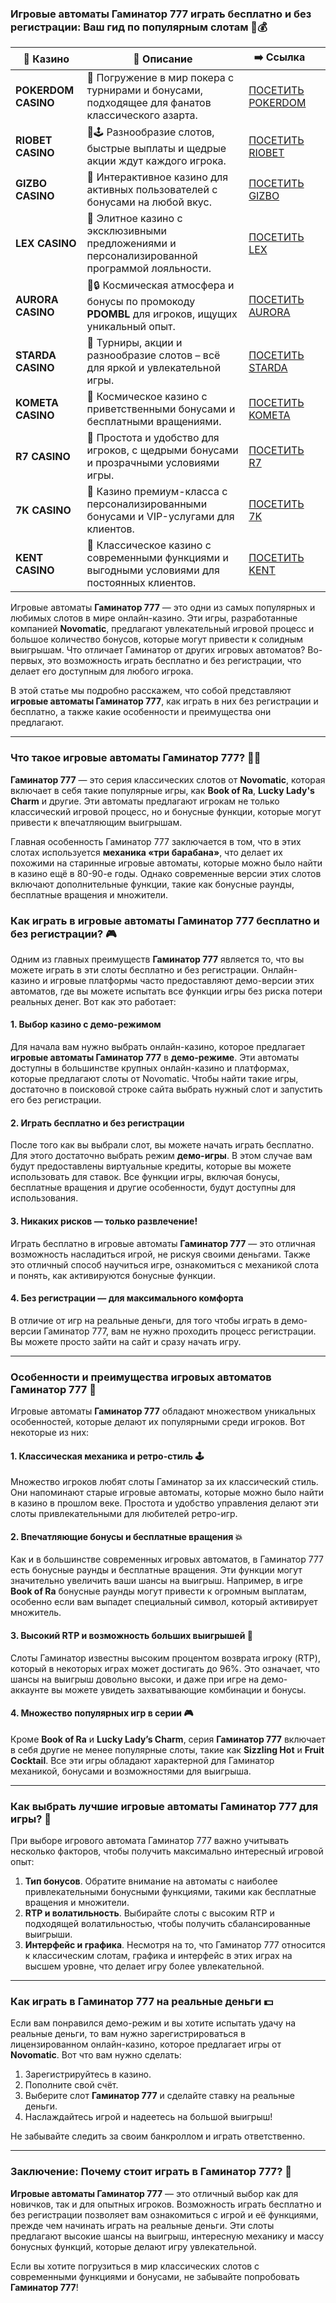 ### **Игровые автоматы Гаминатор 777 играть бесплатно и без регистрации: Ваш гид по популярным слотам 🎰💰**
| 🎰 Казино           | 📜 Описание                                                                                       | ➡️ Ссылка                                                                                          |   |
| ------------------- | ------------------------------------------------------------------------------------------------- | -------------------------------------------------------------------------------------------------- | - |
| **POKERDOM CASINO** | 🎲 Погружение в мир покера с турнирами и бонусами, подходящее для фанатов классического азарта.   | [ПОСЕТИТЬ POKERDOM](https://brandplay.link/FwVc4f)                                                 |   |
| **RIOBET CASINO**   | 🌟🕹️ Разнообразие слотов, быстрые выплаты и щедрые акции ждут каждого игрока.                    | [ПОСЕТИТЬ RIOBET](https://brandplay.link/TnjsxFvH)                                                 |   |
| **GIZBO CASINO**    | 🚀 Интерактивное казино для активных пользователей с бонусами на любой вкус.                      | [ПОСЕТИТЬ GIZBO](https://brandplay.link/rvzLrVLp)                                                  |   |
| **LEX CASINO**      | 🎰 Элитное казино с эксклюзивными предложениями и персонализированной программой лояльности.      | [ПОСЕТИТЬ LEX](https://brandplay.link/VMqNXPFs)                                                    |   |
| **AURORA CASINO**   | 🌌🔒 Космическая атмосфера и бонусы по промокоду **PDOMBL** для игроков, ищущих уникальный опыт. | [ПОСЕТИТЬ AURORA](https://10trafic-stat2.com/click/668546556bcc6313411604bc/6766/13031/subaccount) |   |
| **STARDA CASINO**   | 🌠 Турниры, акции и разнообразие слотов – всё для яркой и увлекательной игры.                     | [ПОСЕТИТЬ STARDA](https://brandplay.link/HDcDrxLk)                                                 |   |
| **KOMETA CASINO**   | 💫 Космическое казино с приветственными бонусами и бесплатными вращениями.                        | [ПОСЕТИТЬ KOMETA](https://brandplay.link/jHzFFYGv)                                                 |   |
| **R7 CASINO**       | 🎯 Простота и удобство для игроков, с щедрыми бонусами и прозрачными условиями игры.              | [ПОСЕТИТЬ R7](https://brandplay.link/dByFXP7h)                                                     |   |
| **7K CASINO**       | 💎 Казино премиум-класса с персонализированными бонусами и VIP-услугами для клиентов.             | [ПОСЕТИТЬ 7K](https://brandplay.link/dd46bNgD)                                                     |   |
| **KENT CASINO**     | 🎲 Классическое казино с современными функциями и выгодными условиями для постоянных клиентов.    | [ПОСЕТИТЬ KENT](https://brandplay.link/XRH1g6Vb)      
Игровые автоматы **Гаминатор 777** — это одни из самых популярных и любимых слотов в мире онлайн-казино. Эти игры, разработанные компанией **Novomatic**, предлагают увлекательный игровой процесс и большое количество бонусов, которые могут привести к солидным выигрышам. Что отличает Гаминатор от других игровых автоматов? Во-первых, это возможность играть бесплатно и без регистрации, что делает его доступным для любого игрока.

В этой статье мы подробно расскажем, что собой представляют **игровые автоматы Гаминатор 777**, как играть в них без регистрации и бесплатно, а также какие особенности и преимущества они предлагают.

***

### **Что такое игровые автоматы Гаминатор 777? 🎰💡**

**Гаминатор 777** — это серия классических слотов от **Novomatic**, которая включает в себя такие популярные игры, как **Book of Ra**, **Lucky Lady's Charm** и другие. Эти автоматы предлагают игрокам не только классический игровой процесс, но и бонусные функции, которые могут привести к впечатляющим выигрышам.

Главная особенность Гаминатор 777 заключается в том, что в этих слотах используется **механика «три барабана»**, что делает их похожими на старинные игровые автоматы, которые можно было найти в казино ещё в 80-90-е годы. Однако современные версии этих слотов включают дополнительные функции, такие как бонусные раунды, бесплатные вращения и множители.

### **Как играть в игровые автоматы Гаминатор 777 бесплатно и без регистрации? 🎮**

Одним из главных преимуществ **Гаминатор 777** является то, что вы можете играть в эти слоты бесплатно и без регистрации. Онлайн-казино и игровые платформы часто предоставляют демо-версии этих автоматов, где вы можете испытать все функции игры без риска потери реальных денег. Вот как это работает:

#### **1. Выбор казино с демо-режимом**

Для начала вам нужно выбрать онлайн-казино, которое предлагает **игровые автоматы Гаминатор 777** в **демо-режиме**. Эти автоматы доступны в большинстве крупных онлайн-казино и платформах, которые предлагают слоты от Novomatic. Чтобы найти такие игры, достаточно в поисковой строке сайта выбрать нужный слот и запустить его без регистрации.

#### **2. Играть бесплатно и без регистрации**

После того как вы выбрали слот, вы можете начать играть бесплатно. Для этого достаточно выбрать режим **демо-игры**. В этом случае вам будут предоставлены виртуальные кредиты, которые вы можете использовать для ставок. Все функции игры, включая бонусы, бесплатные вращения и другие особенности, будут доступны для использования.

#### **3. Никаких рисков — только развлечение!**

Играть бесплатно в игровые автоматы **Гаминатор 777** — это отличная возможность насладиться игрой, не рискуя своими деньгами. Также это отличный способ научиться игре, ознакомиться с механикой слота и понять, как активируются бонусные функции.

#### **4. Без регистрации — для максимального комфорта**

В отличие от игр на реальные деньги, для того чтобы играть в демо-версии Гаминатор 777, вам не нужно проходить процесс регистрации. Вы можете просто зайти на сайт и сразу начать игру.

***

### **Особенности и преимущества игровых автоматов Гаминатор 777 🎰**

Игровые автоматы **Гаминатор 777** обладают множеством уникальных особенностей, которые делают их популярными среди игроков. Вот некоторые из них:

#### **1. Классическая механика и ретро-стиль 🕹️**

Множество игроков любят слоты Гаминатор за их классический стиль. Они напоминают старые игровые автоматы, которые можно было найти в казино в прошлом веке. Простота и удобство управления делают эти слоты привлекательными для любителей ретро-игр.

#### **2. Впечатляющие бонусы и бесплатные вращения 💥**

Как и в большинстве современных игровых автоматов, в Гаминатор 777 есть бонусные раунды и бесплатные вращения. Эти функции могут значительно увеличить ваши шансы на выигрыш. Например, в игре **Book of Ra** бонусные раунды могут привести к огромным выплатам, особенно если вам выпадет специальный символ, который активирует множитель.

#### **3. Высокий RTP и возможность больших выигрышей 💸**

Слоты Гаминатор известны высоким процентом возврата игроку (RTP), который в некоторых играх может достигать до 96%. Это означает, что шансы на выигрыш довольно высоки, и даже при игре на демо-аккаунте вы можете увидеть захватывающие комбинации и бонусы.

#### **4. Множество популярных игр в серии 🎮**

Кроме **Book of Ra** и **Lucky Lady’s Charm**, серия **Гаминатор 777** включает в себя другие не менее популярные слоты, такие как **Sizzling Hot** и **Fruit Cocktail**. Все эти игры обладают характерной для Гаминатор механикой, бонусами и возможностями для выигрыша.

***

### **Как выбрать лучшие игровые автоматы Гаминатор 777 для игры? 🎰**

При выборе игрового автомата Гаминатор 777 важно учитывать несколько факторов, чтобы получить максимально интересный игровой опыт:

1. **Тип бонусов**. Обратите внимание на автоматы с наиболее привлекательными бонусными функциями, такими как бесплатные вращения и множители.
2. **RTP и волатильность**. Выбирайте слоты с высоким RTP и подходящей волатильностью, чтобы получить сбалансированные выигрыши.
3. **Интерфейс и графика**. Несмотря на то, что Гаминатор 777 относится к классическим слотам, графика и интерфейс в этих играх на высшем уровне, что делает игру более увлекательной.

***

### **Как играть в Гаминатор 777 на реальные деньги 💵**

Если вам понравился демо-режим и вы хотите испытать удачу на реальные деньги, то вам нужно зарегистрироваться в лицензированном онлайн-казино, которое предлагает игры от **Novomatic**. Вот что вам нужно сделать:

1. Зарегистрируйтесь в казино.
2. Пополните свой счёт.
3. Выберите слот **Гаминатор 777** и сделайте ставку на реальные деньги.
4. Наслаждайтесь игрой и надеетесь на большой выигрыш!

Не забывайте следить за своим банкроллом и играть ответственно.

***

### **Заключение: Почему стоит играть в Гаминатор 777? 🎉**

**Игровые автоматы Гаминатор 777** — это отличный выбор как для новичков, так и для опытных игроков. Возможность играть бесплатно и без регистрации позволяет вам ознакомиться с игрой и её функциями, прежде чем начинать играть на реальные деньги. Эти слоты предлагают высокие шансы на выигрыш, интересную механику и массу бонусных функций, которые делают игру увлекательной.

Если вы хотите погрузиться в мир классических слотов с современными функциями и бонусами, не забывайте попробовать **Гаминатор 777**!
